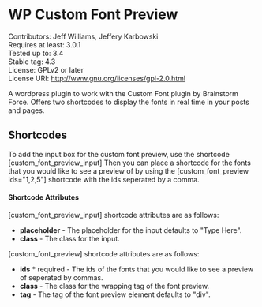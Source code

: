 # WP Custom Font Preview

Contributors: Jeff Williams, Jeffery Karbowski\
Requires at least: 3.0.1\
Tested up to: 3.4\
Stable tag: 4.3\
License: GPLv2 or later\
License URI: http://www.gnu.org/licenses/gpl-2.0.html

A wordpress plugin to work with the Custom Font plugin by Brainstorm Force. Offers two shortcodes to display the fonts in real time in your posts and pages.

## Shortcodes

To add the input box for the custom font preview, use the shortcode \[custom\_font\_preview\_input\]
Then you can place a shortcode for the fonts that you would like to see a preview of by using the \[custom\_font\_preview ids="1,2,5"\] shortcode with the ids seperated by a comma.

#### Shortcode Attributes

\[custom\_font\_preview\_input\] shortcode attributes are as follows:

*   **placeholder** - The placeholder for the input defaults to "Type Here".
*   **class** - The class for the input.

\[custom\_font\_preview\] shortcode attributes are as follows:

*   **ids** \* required - The ids of the fonts that you would like to see a preview of seperated by commas.
*   **class** - The class for the wrapping tag of the font preview.
*   **tag** - The tag of the font preview element defaults to "div".
